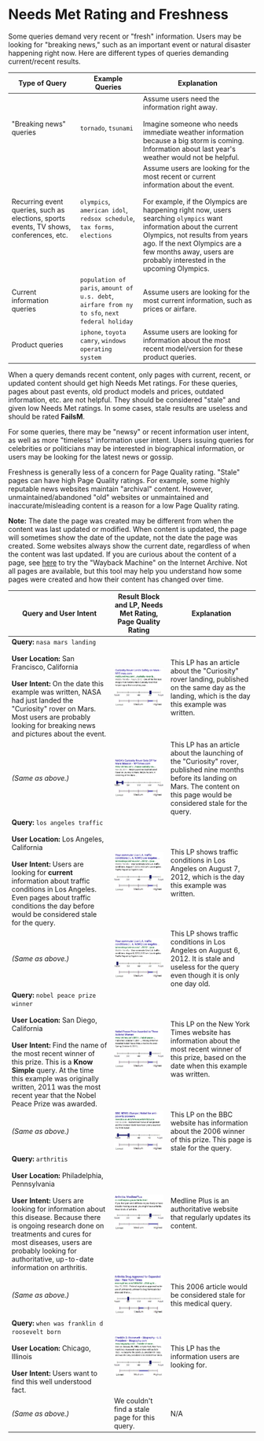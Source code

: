 # Needs Met Rating and Freshness

Some queries demand very recent or "fresh" information. Users may be looking for "breaking news," such as an important event or natural disaster happening right now. Here are different types of queries demanding current/recent results.

Type of Query|Example Queries|Explanation
---|---|---
"Breaking news" queries|`tornado`, `tsunami`|Assume users need the information right away.<br><br>Imagine someone who needs immediate weather information because a big storm is coming. Information about last year's weather would not be helpful.
Recurring event queries, such as elections, sports events, TV shows, conferences, etc.|`olympics`, `american idol`, `redsox schedule`, `tax forms`, `elections`|Assume users are looking for the most recent or current information about the event.<br><br>For example, if the Olympics are happening right now, users searching `olympics` want information about the current Olympics, not results from years ago. If the next Olympics are a few months away, users are probably interested in the upcoming Olympics.
Current information queries|`population of paris`, `amount of u.s. debt`, `airfare from ny to sfo`, `next federal holiday`|Assume users are looking for the most current information, such as prices or airfare.
Product queries|`iphone`, `toyota camry`, `windows operating system`|Assume users are looking for information about the most recent model/version for these product queries.

When a query demands recent content, only pages with current, recent, or updated content should get high Needs Met ratings. For these queries, pages about past events, old product models and prices, outdated information, etc. are not helpful. They should be considered "stale" and given low Needs Met ratings. In some cases, stale results are useless and should be rated **FailsM**.

For some queries, there may be "newsy" or recent information user intent, as well as more "timeless" information user intent. Users issuing queries for celebrities or politicians may be interested in biographical information, or users may be looking for the latest news or gossip.

Freshness is generally less of a concern for Page Quality rating. "Stale" pages can have high Page Quality ratings. For example, some highly reputable news websites maintain "archival" content. However, unmaintained/abandoned "old" websites or unmaintained and inaccurate/misleading content is a reason for a low Page Quality rating.

**Note:** The date the page was created may be different from when the content was last updated or modified. When content is updated, the page will sometimes show the date of the update, not the date the page was created. Some websites always show the current date, regardless of when the content was last updated. If you are curious about the content of a page, see [here](http://archive.org/web/web.php) to try the "Wayback Machine" on the Internet Archive. Not all pages are available, but this tool may help you understand how some pages were created and how their content has changed over time.

Query and User Intent|Result Block and LP, Needs Met Rating, Page Quality Rating|Explanation
---|---|---
**Query:** `nasa mars landing`<br><br>**User Location:** San Francisco, California<br><br>**User Intent:** On the date this example was written, NASA had just landed the "Curiosity" rover on Mars. Most users are probably looking for breaking news and pictures about the event.|![](../images/img721.jpg)<br>![needs met scale - highly meets](../images/hm.jpg)![page quality scale - high - narrow range](../images/high-narrow.jpg)|This LP has an article about the "Curiosity" rover landing, published on the same day as the landing, which is the day this example was written.
*(Same as above.)*|![](../images/img724.jpg)<br>![](../images/failsm-narrow.jpg)![page quality scale - high - narrow range](../images/high-narrow.jpg)|This LP has an article about the launching of the "Curiosity" rover, published nine months before its landing on Mars. The content on this page would be considered stale for the query.
**Query:** `los angeles traffic`<br><br>**User Location:** Los Angeles, California<br><br>**User Intent:** Users are looking for **current** information about traffic conditions in Los Angeles. Even pages about traffic conditions the day before would be considered stale for the query.|![](../images/img727.jpg)<br>![needs met scale - highly meets](../images/hm.jpg)![page quality scale - high - narrow range](../images/high-narrow.jpg)|This LP shows traffic conditions in Los Angeles on August 7, 2012, which is the day this example was written.
*(Same as above.)*|![](../images/img730.jpg)<br>![needs met scale - fails to meet](../images/failsm.jpg)![page quality scale - high - narrow range](../images/high-narrow.jpg)|This LP shows traffic conditions in Los Angeles on August 6, 2012. It is stale and useless for the query even though it is only one day old.
**Query:** `nobel peace prize winner`<br><br>**User Location:** San Diego, California<br><br>**User Intent:** Find the name of the most recent winner of this prize. This is a **Know Simple** query. At the time this example was originally written, 2011 was the most recent year that the Nobel Peace Prize was awarded.|![](../images/img733.jpg)<br>![needs met scale - highly meets](../images/hm.jpg)![page quality scale - high - narrow range](../images/high-narrow.jpg)|This LP on the New York Times website has information about the most recent winner of this prize, based on the date when this example was written.
*(Same as above.)*|![](../images/img736.jpg)<br>![](../images/failsm-wide.jpg)![page quality scale - high - narrow range](../images/high-narrow.jpg)|This LP on the BBC website has information about the 2006 winner of this prize. This page is stale for the query.
**Query:** `arthritis`<br><br>**User Location:** Philadelphia, Pennsylvania<br><br>**User Intent:** Users are looking for information about this disease. Because there is ongoing research done on treatments and cures for most diseases, users are probably looking for authoritative, up-to-date information on arthritis.|![](../images/img740.jpg)<br>![needs met scale - highly meets](../images/hm.jpg)![page quality scale - high - wide range](../images/high-wide.jpg)|Medline Plus is an authoritative website that regularly updates its content.
*(Same as above.)*|![](../images/img743.jpg)<br>![needs met scale - slightly meets](../images/sm.jpg)![](../images/medium-narrow.jpg)|This 2006 article would be considered stale for this medical query.
**Query:** `when was franklin d roosevelt born`<br><br>**User Location:** Chicago, Illinois<br><br>**User Intent:** Users want to find this well understood fact.|![](../images/img746.jpg)<br>![needs met scale - highly meets](../images/hm.jpg)![page quality scale - medium- wide range](../images/medium-wide.jpg)|This LP has the information users are looking for.
*(Same as above.)*|We couldn't find a stale page for this query.|N/A
